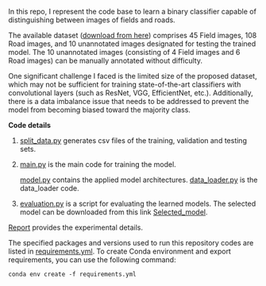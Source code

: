 In this repo, I represent the code base to learn a binary classifier capable of distinguishing between images of fields
and roads. 

The available dataset ([download from here](https://drive.google.com/file/d/1pOKhKzIs6-oXv3SlKrzs0ItHI34adJsT/view)) 
comprises 45 Field images, 108 Road images, and 10 unannotated images designated for testing the trained model. The 10 unannotated images
(consisting of 4 Field images and 6 Road images) can be manually annotated without difficulty.

One significant challenge I faced is the limited size of the proposed dataset, which may
not be sufficient for training state-of-the-art classifiers with convolutional layers (such as
ResNet, VGG, EfficientNet, etc.). Additionally, there is a data imbalance issue that needs
to be addressed to prevent the model from becoming biased toward the majority class.

**Code details** 

1. [split_data.py](./split_data.py) generates csv files of the training, validation and testing sets.

2. [main.py](./main.py) is the main code for training the model.

   [model.py](utils/model.py) contains the applied model architectures.
   [data_loader.py](utils/data_loader.py) is the data_loader code.

3. [evaluation.py](./evaluation.py) is a script for evaluating the learned models.
The selected model can be downloaded from this link [Selected_model](https://drive.google.com/file/d/1E2_sviZQkeGrAujvis4hUh9Lk_Nfl8OI/view?usp=drive_link).

[Report](./Report.pdf) provides the experimental details.

The specified packages and versions used to run this repository codes are listed in [requirements.yml](./requirements.yml). 
To create Conda environment and export requirements, you can use the following command:
```
conda env create -f requirements.yml
```
